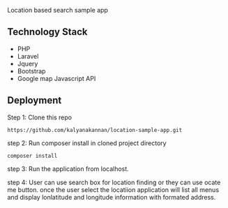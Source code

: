 Location based search sample app

## Technology Stack
* PHP
* Laravel
* Jquery
* Bootstrap
* Google map Javascript API

## Deployment

Step 1:
Clone this repo
```
https://github.com/kalyanakannan/location-sample-app.git
```

step 2:
Run composer install in cloned project directory
```
composer install
```

step 3:
Run the application from localhost.

step 4:
User can use search box for location finding or they can use ocate me button. once the user select the locatiion application will list all menus and display lonlatitude and longitude information with formated address.

